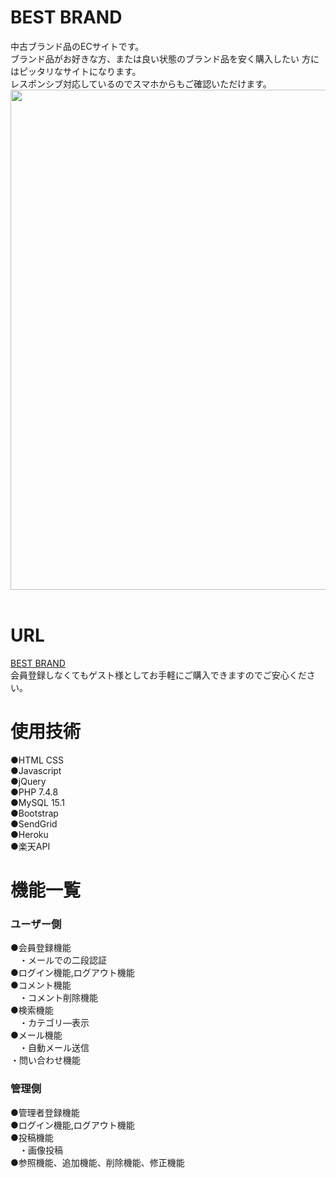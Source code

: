 # BEST BRAND
中古ブランド品のECサイトです。<br>
ブランド品がお好きな方、または良い状態のブランド品を安く購入したい
方にはピッタリなサイトになります。<br>
レスポンシブ対応しているのでスマホからもご確認いただけます。<br>
<img src="https://user-images.githubusercontent.com/69910651/97084535-c6995900-1652-11eb-923e-065bb4a24ff4.png" width="800" height="800"><br><br>

# URL
[BEST BRAND](https://usersbrandshop.herokuapp.com/index.php)<br>
会員登録しなくてもゲスト様としてお手軽にご購入できますのでご安心ください。

# 使用技術
●HTML CSS<br>
●Javascript<br>
●jQuery<br>
●PHP 7.4.8<br>
●MySQL 15.1<br>
●Bootstrap<br>
●SendGrid<br>
●Heroku<br>
●楽天API<br>

# 機能一覧
### ユーザー側
●会員登録機能<br>
　・メールでの二段認証<br>
●ログイン機能,ログアウト機能<br>
●コメント機能<br>
　・コメント削除機能<br>
●検索機能<br>
　・カテゴリ―表示<br>
●メール機能<br>
　・自動メール送信<br>
  ・問い合わせ機能<br>
### 管理側
●管理者登録機能<br>
●ログイン機能,ログアウト機能<br>
●投稿機能<br>
　・画像投稿<br>
●参照機能、追加機能、削除機能、修正機能<br>
